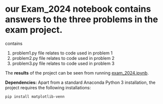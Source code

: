 # our Exam_2024 notebook contains answers to the three problems in the exam project. 

contains 

1. problem1.py file relates to code used in problem 1
2. problem2.py file relates to code used in problem 2
3. problem3.py file relates to code used in problem 3

The **results** of the project can be seen from running [exam_2024.ipynb](exam_2024.ipynb).

**Dependencies:** Apart from a standard Anaconda Python 3 installation, the project requires the following installations:

``pip install matplotlib-venn``